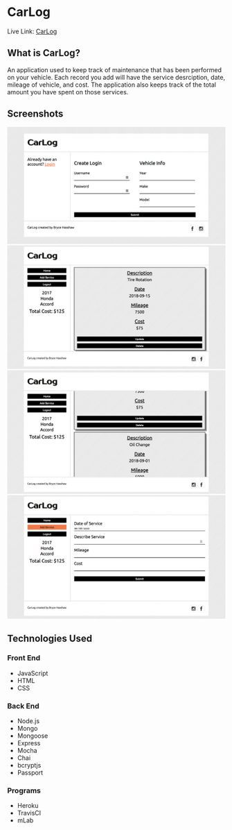 # CarLog #

Live Link: [CarLog](https://hidden-hamlet-51955.herokuapp.com/)

## What is CarLog? ##

An application used to keep track of maintenance that has been performed on your vehicle. Each record you add will have the service desrciption, date, mileage of vehicle, and cost. The application also keeps track of the total amount you have spent on those services.

## Screenshots ##

<img src="/views/signup.png">
<img src="/views/service.png">
<img src="/views/scrolling.png">
<img src="/views/addservice.png">

## Technologies Used ##

### Front End ###

* JavaScript
* HTML
* CSS

### Back End ###

* Node.js
* Mongo
* Mongoose
* Express
* Mocha
* Chai
* bcryptjs
* Passport

### Programs ###

* Heroku
* TravisCI
* mLab

